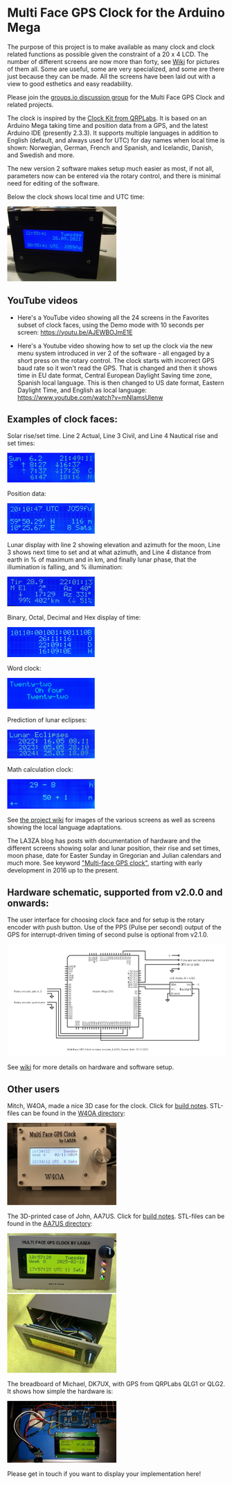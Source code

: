 # Multi Face GPS Clock for the Arduino Mega

The purpose of this project is to make available as many clock and clock related functions as possible given the constraint of a 20 x 4 LCD. The number of different screens are now more than forty, see [Wiki](https://github.com/la3za/Multi-Face-GPS-Clock/wiki) for pictures of them all. Some are useful, some are very specialized, and some are there just because they can be made. All the screens have been laid out with a view to good esthetics and easy readability.

Please join the [groups.io discussion group](https://groups.io/g/Multi-Face-GPS-Clock/) for the Multi Face GPS Clock and related projects.

The clock is inspired by the [Clock Kit from QRPLabs](https://qrp-labs.com/clockn.html). It is based on an Arduino Mega taking time and position data from a GPS, and the latest Arduino IDE (presently 2.3.3). It supports multiple languages in addition to English (default, and always used for UTC) for day names when local time is shown: Norwegian, German, French and Spanish, and Icelandic, Danish, and Swedish and more. 

The new version 2 software makes setup much easier as most, if not all, parameters now can be entered via the rotary control, and there is minimal need for editing of the software.

Below the clock shows local time and UTC time: 

<img src="Images/GPSClock-00-EU.jpg" width="50%">

## YouTube videos
* Here's a YouTube video showing all the 24 screens in the Favorites subset of clock faces, using the Demo mode with 10 seconds per screen: https://youtu.be/AJEWBOJmE1E

* Here's a Youtube video showing how to set up the clock via the new menu system introduced in ver 2 of the software - all engaged by a short press on the rotary control. The clock starts with incorrect GPS baud rate so it won't read the GPS. That is changed and then it shows time in EU date format, Central European Daylight Saving time zone, Spanish local language. This is then changed to US date format, Eastern Daylight Time, and English as local language: https://www.youtube.com/watch?v=mNIamsUlenw

## Examples of clock faces:

Solar rise/set time. Line 2 Actual, Line 3 Civil, and Line 4 Nautical rise and set times:

<img src="Images/SunUpDown.jpg" width="40%">

Position data:

<img src="Images/15b-UTCPosition.jpg" width="40%">

Lunar display with line 2 showing elevation and azimuth for the moon, Line 3 shows next time to set and at what azimuth, and Line 4 distance from earth in % of maximum and in km, and finally lunar phase, that the illumination is falling, and % illumination:

<img src="Images/04-LocalMoon.jpg" width="40%">

Binary, Octal, Decimal and Hex display of time:

<img src="Images/21-BinOctDecHex.jpg" width="40%">

Word clock:

<img src="Images/Word.jpg" width="40%">

Prediction of lunar eclipses:

<img src="Images/LunarEclipses.jpg" width="40%">

Math calculation clock:

<img src="Images/MathSub.jpg" width="40%">

See [the project wiki](https://github.com/la3za/Multi-Face-GPS-Clock/wiki) for images of the various screens as well as screens showing the local language adaptations.

The LA3ZA blog has posts with documentation of hardware and the different screens showing solar and lunar position, their rise and set times, moon phase, date for Easter Sunday in Gregorian and Julian calendars and much more. See keyword ["Multi-face GPS clock"](https://la3za.blogspot.com/search/label/Multi-face%20GPS%20clock), starting with early development in 2016 up to the present. 

## Hardware schematic, supported from v2.0.0 and onwards:

The user interface for choosing clock face and for setup is the rotary encoder with push button. Use of the PPS (Pulse per second) output of the GPS for interrupt-driven timing of second pulse is optional from v2.1.0.

![Image](Images/2023-12-25-GPS-Clock.png)

See [wiki](https://github.com/la3za/Multi-Face-GPS-Clock/wiki) for more details on hardware and software setup.

## Other users

Mitch, W4OA, made a nice 3D case for the clock. Click for [build notes](https://github.com/la3za/Multi-Face-GPS-Clock/tree/master/Builds/W4OA/Multi_Face_GPS_Clock.pdf). STL-files can be found in the [W4OA directory](https://github.com/la3za/W4OA_Multi-Face-GPS-Clock/tree/master/Builds/W4OA):

<img src="Builds/W4OA/Multi_Face_GPS_Clock_W4OA.jpg" width="50%">

The 3D-printed case of John, AA7US. Click for [build notes](https://github.com/la3za/Multi-Face-GPS-Clock/tree/master/Builds/AA7US/AA7US-Multi-Face-GPS-Clock-Enclosure-Build-Notes.pdf). STL-files can be found in the [AA7US directory](https://github.com/la3za/Multi-Face-GPS-Clock/tree/master/Builds/AA7US):

<img src="Builds/AA7US/AA7US_IMG_5007.JPG" width="50%">

<img src="Builds/AA7US/AA7US_IMG_5011.JPG" width="50%">

The breadboard of Michael, DK7UX, with GPS from QRPLabs QLG1 or QLG2. It shows how simple the hardware is:

<img src="Builds/DK7UX.jpg" width="50%">

Please get in touch if you want to display your implementation here!



